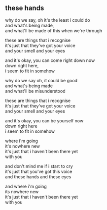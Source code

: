 ## these hands

why do we say, oh it's the least i could do  
and what's being made,  
and what'll be made of this when we're through

these are things that i recognise  
it's just that they've got your voice  
and your smell and your eyes

and it's okay, you can come right down now  
down right here,  
i seem to fit in somehow

why do we say oh, it could be good  
and what's being made  
and what'll be misunderstood

these are things that i recognise  
it's just that they've got your voice  
and your smell and your eyes

and it's okay, you can be yourself now  
down right here  
i seem to fit in somehow

where i'm going  
it's nowhere new  
it's just that i haven't been there yet  
with you

and don't mind me if i start to cry  
it's just that you've got this voice  
and these hands and these eyes

and where i'm going  
its nowhere new  
it's just that i haven't been there yet  
with you
